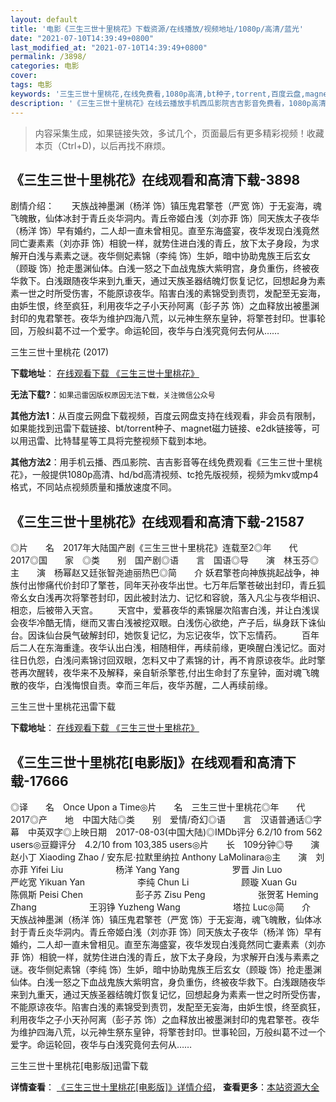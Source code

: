 ```yaml
---
layout: default
title: '电影《三生三世十里桃花》下载资源/在线播放/视频地址/1080p/高清/蓝光'
date: "2021-07-10T14:39:49+0800"
last_modified_at: "2021-07-10T14:39:49+0800"
permalink: /3898/
categories: 电影
cover:
tags: 电影
keywords: '三生三世十里桃花,在线免费看,1080p高清,bt种子,torrent,百度云盘,magnet,磁力链,迅雷下载资源'
description: '《三生三世十里桃花》在线云播放手机西瓜影院吉吉影音免费看，1080p高清bd/hd未删减完整版和tc抢先枪版，mkv/mp4格式，附带bt/torrent种子、magnet/磁力链、百度云盘、网盘资源迅雷下载链接'
---
```


>内容采集生成，如果链接失效，多试几个，页面最后有更多精彩视频！收藏本页（Ctrl+D)，以后再找不麻烦。


## 《三生三世十里桃花》在线观看和高清下载-3898

剧情介绍：　　天族战神墨渊（杨洋 饰）镇压鬼君擎苍（严宽 饰）于无妄海，魂飞魄散，仙体冰封于青丘炎华洞内。青丘帝姬白浅（刘亦菲 饰）同天族太子夜华（杨洋 饰）早有婚约，二人却一直未曾相见。直至东海盛宴，夜华发现白浅竟然同亡妻素素（刘亦菲 饰）相貌一样，就势住进白浅的青丘，放下太子身段，为求解开白浅与素素之谜。夜华侧妃素锦（李纯 饰）生妒，暗中协助鬼族王后玄女（顾璇 饰）抢走墨渊仙体。白浅一怒之下血战鬼族大紫明宫，身负重伤，终被夜华救下。白浅跟随夜华来到九重天，通过天族圣器结魄灯恢复记忆，回想起身为素素一世之时所受伤害，不能原谅夜华。陷害白浅的素锦受到责罚，发配至无妄海，由妒生恨，终至疯狂，利用夜华之子小天孙阿离（彭子苏 饰）之血释放出被墨渊封印的鬼君擎苍。夜华为维护四海八荒，以元神生祭东皇钟，将擎苍封印。世事轮回，万般纠葛不过一个爱字。命运轮回，夜华与白浅究竟何去何从……


三生三世十里桃花 (2017)

**下载地址**： [在线观看下载 《三生三世十里桃花》](https://www.btbtdy.me/btdy/dy11411.html) 


**无法下载?**：`如果迅雷因版权原因无法下载，关注微信公众号 `

**其他方法1**：从百度云网盘下载视频，百度云网盘支持在线观看，非会员有限制，如果能找到迅雷下载链接、bt/torrent种子、magnet磁力链接、e2dk链接等，可以用迅雷、比特彗星等工具将完整视频下载到本地。

**其他方法2**：用手机云播、西瓜影院、吉吉影音等在线免费观看《三生三世十里桃花》，一般提供1080p高清、hd/bd高清视频、tc抢先版视频，视频为mkv或mp4格式，不同站点视频质量和播放速度不同。


## 《三生三世十里桃花》在线观看和高清下载-21587

◎片　　名　2017年大陆国产剧《三生三世十里桃花》连载至2◎年　　代　2017◎国　　家　◎类　　别　国产剧◎语　　言　国语◎导　　演　林玉芬◎主　　演　杨幂赵又廷张智尧迪丽热巴◎简　　介 妖君擎苍向神族挑起战争，神族付出惨痛代价封印了擎苍，同年天孙夜华出世。七万年后擎苍破出封印，青丘狐帝幺女白浅再次将擎苍封印，因此被封法力、记忆和容貌，落入凡尘与夜华相识、相恋，后被带入天宫。 　　天宫中，爱慕夜华的素锦屡次陷害白浅，并让白浅误会夜华冷酷无情，继而又害白浅被挖双眼。白浅伤心欲绝，产子后，纵身跃下诛仙台。因诛仙台戾气破解封印，她恢复记忆，为忘记夜华，饮下忘情药。 　　百年后二人在东海重逢。夜华认出白浅，相随相伴，再续前缘，更唤醒白浅记忆。面对往日仇怨，白浅问素锦讨回双眼，怎料又中了素锦的计，再不肯原谅夜华。此时擎苍再次醒转，夜华来不及解释，亲自斩杀擎苍,付出生命封了东皇钟，面对魂飞魄散的夜华，白浅悔恨自责。幸而三年后，夜华苏醒，二人再续前缘。


三生三世十里桃花迅雷下载

**下载地址**： [在线观看下载 《三生三世十里桃花》](https://www.993dy.com//vod-detail-id-25358.html) 


## 《三生三世十里桃花[电影版]》在线观看和高清下载-17666

◎译　　名　Once Upon a Time◎片　　名　三生三世十里桃花◎年　　代　2017◎产　　地　中国大陆◎类　　别　爱情/奇幻◎语　　言　汉语普通话◎字　　幕　中英双字◎上映日期　2017-08-03(中国大陆)◎IMDb评分 6.2/10 from 562 users◎豆瓣评分　4.2/10 from 103,385 users◎片　　长　109分钟◎导　　演　赵小丁 Xiaoding Zhao / 安东尼·拉默里纳拉 Anthony LaMolinara◎主　　演　刘亦菲 Yifei Liu　　　　　　杨洋 Yang Yang　　　　　　罗晋 Jin Luo　　　　　　严屹宽 Yikuan Yan　　　　　　李纯 Chun Li　　　　　　顾璇 Xuan Gu　　　　　　陈佩斯 Peisi Chen　　　　　　彭子苏 Zisu Peng　　　　　　张贺茗 Heming Zhang　　　　　　王羽铮 Yuzheng Wang　　　　　　塔拉 Luc◎简　　介　　天族战神墨渊（杨洋 饰）镇压鬼君擎苍（严宽 饰）于无妄海，魂飞魄散，仙体冰封于青丘炎华洞内。青丘帝姬白浅（刘亦菲 饰）同天族太子夜华（杨洋 饰）早有婚约，二人却一直未曾相见。直至东海盛宴，夜华发现白浅竟然同亡妻素素（刘亦菲 饰）相貌一样，就势住进白浅的青丘，放下太子身段，为求解开白浅与素素之谜。夜华侧妃素锦（李纯 饰）生妒，暗中协助鬼族王后玄女（顾璇 饰）抢走墨渊仙体。白浅一怒之下血战鬼族大紫明宫，身负重伤，终被夜华救下。白浅跟随夜华来到九重天，通过天族圣器结魄灯恢复记忆，回想起身为素素一世之时所受伤害，不能原谅夜华。陷害白浅的素锦受到责罚，发配至无妄海，由妒生恨，终至疯狂，利用夜华之子小天孙阿离（彭子苏 饰）之血释放出被墨渊封印的鬼君擎苍。夜华为维护四海八荒，以元神生祭东皇钟，将擎苍封印。世事轮回，万般纠葛不过一个爱字。命运轮回，夜华与白浅究竟何去何从……


三生三世十里桃花[电影版]迅雷下载

**详情查看**： [《三生三世十里桃花[电影版]》详情介绍](/movie/17666/)， **查看更多**：[本站资源大全](/movie/t/all/)

